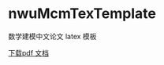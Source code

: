 nwuMcmTexTemplate
=================

数学建模中文论文 latex 模板

[下载pdf 文档](https://raw.github.com/JackonYang/nwuMcmTexTemplate/master/nwu_mcm.pdf)
